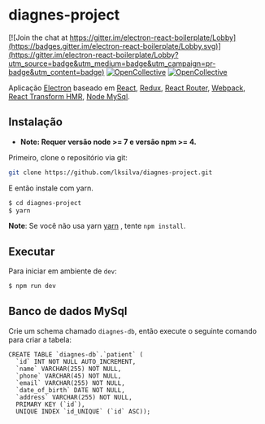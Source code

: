 # diagnes-project

[![Join the chat at https://gitter.im/electron-react-boilerplate/Lobby](https://badges.gitter.im/electron-react-boilerplate/Lobby.svg)](https://gitter.im/electron-react-boilerplate/Lobby?utm_source=badge&utm_medium=badge&utm_campaign=pr-badge&utm_content=badge)
[![OpenCollective](https://opencollective.com/electron-react-boilerplate/backers/badge.svg)](#backers)
[![OpenCollective](https://opencollective.com/electron-react-boilerplate/sponsors/badge.svg)](#sponsors)

Aplicação [Electron](http://electron.atom.io/) baseado em [React](https://facebook.github.io/react/), [Redux](https://github.com/reactjs/redux), [React Router](https://github.com/reactjs/react-router), [Webpack](http://webpack.github.io/docs/), [React Transform HMR](https://github.com/gaearon/react-transform-hmr), [Node MySql](https://github.com/mysqljs/mysql).

## Instalação

* **Note: Requer versão node >= 7 e versão npm >= 4.**

Primeiro, clone o repositório via git:

```bash
git clone https://github.com/lksilva/diagnes-project.git
```

E então instale com yarn.

```bash
$ cd diagnes-project
$ yarn
```
**Note**: Se você não usa yarn [yarn](https://github.com/yarnpkg/yarn) , tente `npm install`.

## Executar

Para iniciar em ambiente de `dev`:

```bash
$ npm run dev
```

## Banco de dados MySql

Crie um schema chamado `diagnes-db`, então execute o seguinte comando para criar a tabela: 

```
CREATE TABLE `diagnes-db`.`patient` (
  `id` INT NOT NULL AUTO_INCREMENT,
  `name` VARCHAR(255) NOT NULL,
  `phone` VARCHAR(45) NOT NULL,
  `email` VARCHAR(255) NOT NULL,
  `date_of_birth` DATE NOT NULL,
  `address` VARCHAR(255) NOT NULL,
  PRIMARY KEY (`id`),
  UNIQUE INDEX `id_UNIQUE` (`id` ASC));
```
